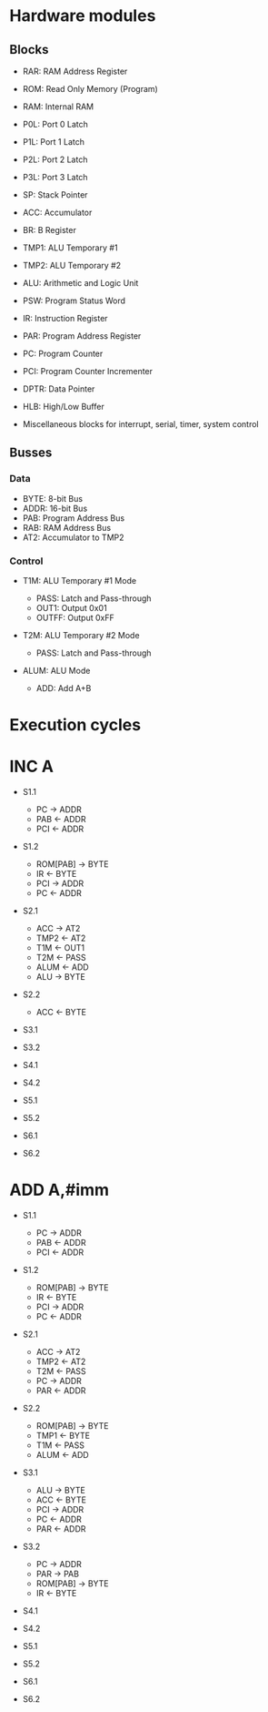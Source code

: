 # Hardware modules

## Blocks
* RAR: RAM Address Register
* ROM: Read Only Memory (Program)
* RAM: Internal RAM
* P0L: Port 0 Latch
* P1L: Port 1 Latch
* P2L: Port 2 Latch
* P3L: Port 3 Latch
* SP: Stack Pointer
* ACC: Accumulator
* BR: B Register
* TMP1: ALU Temporary #1
* TMP2: ALU Temporary #2
* ALU: Arithmetic and Logic Unit
* PSW: Program Status Word
* IR: Instruction Register
* PAR: Program Address Register
* PC: Program Counter
* PCI: Program Counter Incrementer
* DPTR: Data Pointer
* HLB: High/Low Buffer

* Miscellaneous blocks for interrupt, serial, timer, system control



## Busses

### Data
* BYTE: 8-bit Bus
* ADDR: 16-bit Bus
* PAB: Program Address Bus
* RAB: RAM Address Bus
* AT2: Accumulator to TMP2

### Control
* T1M: ALU Temporary #1 Mode
  * PASS: Latch and Pass-through
  * OUT1: Output 0x01
  * OUTFF: Output 0xFF

* T2M: ALU Temporary #2 Mode
  * PASS: Latch and Pass-through

* ALUM: ALU Mode
  * ADD: Add A+B


# Execution cycles



# INC A

* S1.1
  * PC -> ADDR
  * PAB <- ADDR
  * PCI <- ADDR

* S1.2
  * ROM[PAB] -> BYTE
  * IR <- BYTE
  * PCI -> ADDR
  * PC <- ADDR

* S2.1
  * ACC -> AT2
  * TMP2 <- AT2
  * T1M <- OUT1
  * T2M <- PASS
  * ALUM <- ADD
  * ALU -> BYTE

* S2.2
  * ACC <- BYTE

* S3.1
* S3.2
* S4.1
* S4.2
* S5.1
* S5.2
* S6.1
* S6.2


# ADD A,#imm

* S1.1
  * PC -> ADDR
  * PAB <- ADDR
  * PCI <- ADDR

* S1.2
  * ROM[PAB] -> BYTE
  * IR <- BYTE
  * PCI -> ADDR
  * PC <- ADDR

* S2.1
  * ACC -> AT2
  * TMP2 <- AT2
  * T2M <- PASS
  * PC -> ADDR
  * PAR <- ADDR

* S2.2
  * ROM[PAB] -> BYTE
  * TMP1 <- BYTE
  * T1M <- PASS
  * ALUM <- ADD

* S3.1
  * ALU -> BYTE
  * ACC <- BYTE
  * PCI -> ADDR
  * PC <- ADDR
  * PAR <- ADDR

* S3.2
  * PC -> ADDR
  * PAR -> PAB
  * ROM[PAB] -> BYTE
  * IR <- BYTE

* S4.1
* S4.2
* S5.1
* S5.2
* S6.1
* S6.2
